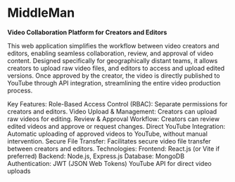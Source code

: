 # MiddleMan
**Video Collaboration Platform for Creators and Editors**

This web application simplifies the workflow between video creators and editors, enabling seamless collaboration, review, and approval of video content. Designed specifically for geographically distant teams, it allows creators to upload raw video files, and editors to access and upload edited versions. Once approved by the creator, the video is directly published to YouTube through API integration, streamlining the entire video production process.

Key Features:
Role-Based Access Control (RBAC): Separate permissions for creators and editors.
Video Upload & Management: Creators can upload raw videos for editing.
Review & Approval Workflow: Creators can review edited videos and approve or request changes.
Direct YouTube Integration: Automatic uploading of approved videos to YouTube, without manual intervention.
Secure File Transfer: Facilitates secure video file transfer between creators and editors.
Technologies:
Frontend: React.js (or Vite if preferred)
Backend: Node.js, Express.js
Database: MongoDB
Authentication: JWT (JSON Web Tokens)
YouTube API for direct video uploads
